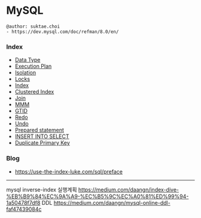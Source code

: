 # MySQL

```
@author: suktae.choi
- https://dev.mysql.com/doc/refman/8.0/en/
```

### Index
- [Data Type](datatype)
- [Execution Plan](execution-plan)
- [Isolation](isolation)
- [Locks](locks)
- [Index](index)
- [Clustered Index](clustered-index)
- [Join](join)
- [MMM](mmm)
- [GTID](gtid)
- [Redo](redo)
- [Undo](undo)
- [Prepared statement](prepared-statement)
- [INSERT INTO SELECT](insert-into-select)
- [Duplicate Primary Key](duplicate-primary-key)

### Blog
- https://use-the-index-luke.com/sql/preface

***

mysql inverse-index
실행계획 https://medium.com/daangn/index-dive-%EB%B9%84%EC%9A%A9-%EC%B5%9C%EC%A0%81%ED%99%94-1a50478f7df8
DDL https://medium.com/daangn/mysql-online-ddl-faf47439084c
